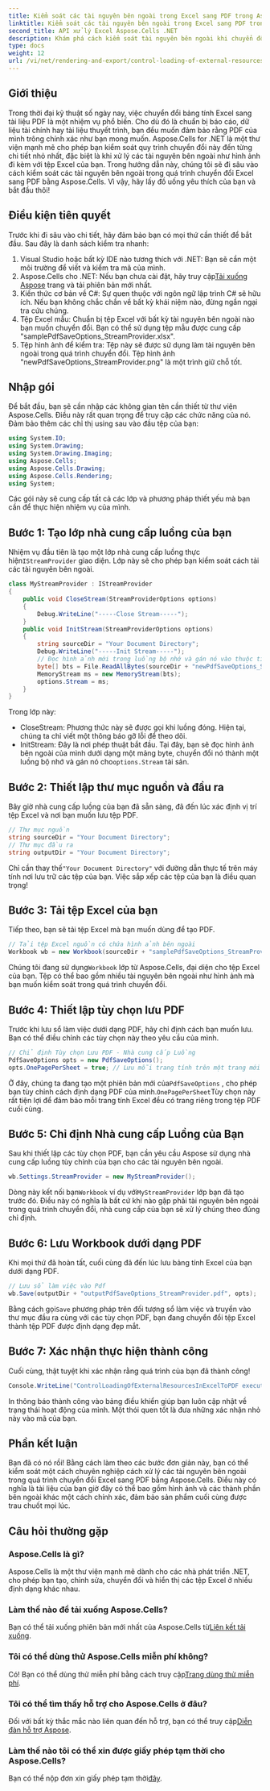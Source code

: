 ```yaml
---
title: Kiểm soát các tài nguyên bên ngoài trong Excel sang PDF trong Aspose.Cells
linktitle: Kiểm soát các tài nguyên bên ngoài trong Excel sang PDF trong Aspose.Cells
second_title: API xử lý Excel Aspose.Cells .NET
description: Khám phá cách kiểm soát tài nguyên bên ngoài khi chuyển đổi Excel sang PDF bằng Aspose.Cells cho .NET với hướng dẫn dễ làm theo của chúng tôi.
type: docs
weight: 12
url: /vi/net/rendering-and-export/control-loading-of-external-resources/
---
```

## Giới thiệu
Trong thời đại kỹ thuật số ngày nay, việc chuyển đổi bảng tính Excel sang tài liệu PDF là một nhiệm vụ phổ biến. Cho dù đó là chuẩn bị báo cáo, dữ liệu tài chính hay tài liệu thuyết trình, bạn đều muốn đảm bảo rằng PDF của mình trông chính xác như bạn mong muốn. Aspose.Cells for .NET là một thư viện mạnh mẽ cho phép bạn kiểm soát quy trình chuyển đổi này đến từng chi tiết nhỏ nhất, đặc biệt là khi xử lý các tài nguyên bên ngoài như hình ảnh đi kèm với tệp Excel của bạn. Trong hướng dẫn này, chúng tôi sẽ đi sâu vào cách kiểm soát các tài nguyên bên ngoài trong quá trình chuyển đổi Excel sang PDF bằng Aspose.Cells. Vì vậy, hãy lấy đồ uống yêu thích của bạn và bắt đầu thôi!
## Điều kiện tiên quyết
Trước khi đi sâu vào chi tiết, hãy đảm bảo bạn có mọi thứ cần thiết để bắt đầu. Sau đây là danh sách kiểm tra nhanh:
1. Visual Studio hoặc bất kỳ IDE nào tương thích với .NET: Bạn sẽ cần một môi trường để viết và kiểm tra mã của mình.
2.  Aspose.Cells cho .NET: Nếu bạn chưa cài đặt, hãy truy cập[Tải xuống Aspose](https://releases.aspose.com/cells/net/) trang và tải phiên bản mới nhất.
3. Kiến thức cơ bản về C#: Sự quen thuộc với ngôn ngữ lập trình C# sẽ hữu ích. Nếu bạn không chắc chắn về bất kỳ khái niệm nào, đừng ngần ngại tra cứu chúng.
4. Tệp Excel mẫu: Chuẩn bị tệp Excel với bất kỳ tài nguyên bên ngoài nào bạn muốn chuyển đổi. Bạn có thể sử dụng tệp mẫu được cung cấp "samplePdfSaveOptions_StreamProvider.xlsx".
5. Tệp hình ảnh để kiểm tra: Tệp này sẽ được sử dụng làm tài nguyên bên ngoài trong quá trình chuyển đổi. Tệp hình ảnh "newPdfSaveOptions_StreamProvider.png" là một trình giữ chỗ tốt.
## Nhập gói
Để bắt đầu, bạn sẽ cần nhập các không gian tên cần thiết từ thư viện Aspose.Cells. Điều này rất quan trọng để truy cập các chức năng của nó. Đảm bảo thêm các chỉ thị using sau vào đầu tệp của bạn:
```csharp
using System.IO;
using System.Drawing;
using System.Drawing.Imaging;
using Aspose.Cells;
using Aspose.Cells.Drawing;
using Aspose.Cells.Rendering;
using System;
```
Các gói này sẽ cung cấp tất cả các lớp và phương pháp thiết yếu mà bạn cần để thực hiện nhiệm vụ của mình.
## Bước 1: Tạo lớp nhà cung cấp luồng của bạn
 Nhiệm vụ đầu tiên là tạo một lớp nhà cung cấp luồng thực hiện`IStreamProvider` giao diện. Lớp này sẽ cho phép bạn kiểm soát cách tải các tài nguyên bên ngoài.
```csharp
class MyStreamProvider : IStreamProvider
{
    public void CloseStream(StreamProviderOptions options)
    {
        Debug.WriteLine("-----Close Stream-----");
    }
    public void InitStream(StreamProviderOptions options)
    {
        string sourceDir = "Your Document Directory";
        Debug.WriteLine("-----Init Stream-----");
        // Đọc hình ảnh mới trong luồng bộ nhớ và gán nó vào thuộc tính Stream
        byte[] bts = File.ReadAllBytes(sourceDir + "newPdfSaveOptions_StreamProvider.png");
        MemoryStream ms = new MemoryStream(bts);
        options.Stream = ms;
    }
}
```
Trong lớp này:
- CloseStream: Phương thức này sẽ được gọi khi luồng đóng. Hiện tại, chúng ta chỉ viết một thông báo gỡ lỗi để theo dõi.
-  InitStream: Đây là nơi phép thuật bắt đầu. Tại đây, bạn sẽ đọc hình ảnh bên ngoài của mình dưới dạng một mảng byte, chuyển đổi nó thành một luồng bộ nhớ và gán nó cho`options.Stream` tài sản.
## Bước 2: Thiết lập thư mục nguồn và đầu ra
Bây giờ nhà cung cấp luồng của bạn đã sẵn sàng, đã đến lúc xác định vị trí tệp Excel và nơi bạn muốn lưu tệp PDF.
```csharp
// Thư mục nguồn
string sourceDir = "Your Document Directory";
// Thư mục đầu ra
string outputDir = "Your Document Directory";
```
 Chỉ cần thay thế`"Your Document Directory"` với đường dẫn thực tế trên máy tính nơi lưu trữ các tệp của bạn. Việc sắp xếp các tệp của bạn là điều quan trọng!
## Bước 3: Tải tệp Excel của bạn
Tiếp theo, bạn sẽ tải tệp Excel mà bạn muốn dùng để tạo PDF.
```csharp
// Tải tệp Excel nguồn có chứa hình ảnh bên ngoài
Workbook wb = new Workbook(sourceDir + "samplePdfSaveOptions_StreamProvider.xlsx");
```
 Chúng tôi đang sử dụng`Workbook` lớp từ Aspose.Cells, đại diện cho tệp Excel của bạn. Tệp có thể bao gồm nhiều tài nguyên bên ngoài như hình ảnh mà bạn muốn kiểm soát trong quá trình chuyển đổi.
## Bước 4: Thiết lập tùy chọn lưu PDF
Trước khi lưu sổ làm việc dưới dạng PDF, hãy chỉ định cách bạn muốn lưu. Bạn có thể điều chỉnh các tùy chọn này theo yêu cầu của mình.
```csharp
// Chỉ định Tùy chọn Lưu PDF - Nhà cung cấp Luồng
PdfSaveOptions opts = new PdfSaveOptions();
opts.OnePagePerSheet = true; // Lưu mỗi trang tính trên một trang mới
```
 Ở đây, chúng ta đang tạo một phiên bản mới của`PdfSaveOptions` , cho phép bạn tùy chỉnh cách định dạng PDF của mình.`OnePagePerSheet`Tùy chọn này rất tiện lợi để đảm bảo mỗi trang tính Excel đều có trang riêng trong tệp PDF cuối cùng.
## Bước 5: Chỉ định Nhà cung cấp Luồng của Bạn
Sau khi thiết lập các tùy chọn PDF, bạn cần yêu cầu Aspose sử dụng nhà cung cấp luồng tùy chỉnh của bạn cho các tài nguyên bên ngoài.
```csharp
wb.Settings.StreamProvider = new MyStreamProvider();
```
 Dòng này kết nối bạn`Workbook` ví dụ với`MyStreamProvider` lớp bạn đã tạo trước đó. Điều này có nghĩa là bất cứ khi nào gặp phải tài nguyên bên ngoài trong quá trình chuyển đổi, nhà cung cấp của bạn sẽ xử lý chúng theo đúng chỉ định.
## Bước 6: Lưu Workbook dưới dạng PDF
Khi mọi thứ đã hoàn tất, cuối cùng đã đến lúc lưu bảng tính Excel của bạn dưới dạng PDF.
```csharp
// Lưu sổ làm việc vào Pdf
wb.Save(outputDir + "outputPdfSaveOptions_StreamProvider.pdf", opts);
```
 Bằng cách gọi`Save` phương pháp trên đối tượng sổ làm việc và truyền vào thư mục đầu ra cùng với các tùy chọn PDF, bạn đang chuyển đổi tệp Excel thành tệp PDF được định dạng đẹp mắt.
## Bước 7: Xác nhận thực hiện thành công
Cuối cùng, thật tuyệt khi xác nhận rằng quá trình của bạn đã thành công!
```csharp
Console.WriteLine("ControlLoadingOfExternalResourcesInExcelToPDF executed successfully.\r\n");
```
In thông báo thành công vào bảng điều khiển giúp bạn luôn cập nhật về trạng thái hoạt động của mình. Một thói quen tốt là đưa những xác nhận nhỏ này vào mã của bạn.
## Phần kết luận
Bạn đã có nó rồi! Bằng cách làm theo các bước đơn giản này, bạn có thể kiểm soát một cách chuyên nghiệp cách xử lý các tài nguyên bên ngoài trong quá trình chuyển đổi Excel sang PDF bằng Aspose.Cells. Điều này có nghĩa là tài liệu của bạn giờ đây có thể bao gồm hình ảnh và các thành phần bên ngoài khác một cách chính xác, đảm bảo sản phẩm cuối cùng được trau chuốt mọi lúc.
## Câu hỏi thường gặp
### Aspose.Cells là gì?  
Aspose.Cells là một thư viện mạnh mẽ dành cho các nhà phát triển .NET, cho phép bạn tạo, chỉnh sửa, chuyển đổi và hiển thị các tệp Excel ở nhiều định dạng khác nhau.
### Làm thế nào để tải xuống Aspose.Cells?  
 Bạn có thể tải xuống phiên bản mới nhất của Aspose.Cells từ[Liên kết tải xuống](https://releases.aspose.com/cells/net/).
### Tôi có thể dùng thử Aspose.Cells miễn phí không?  
 Có! Bạn có thể dùng thử miễn phí bằng cách truy cập[Trang dùng thử miễn phí](https://releases.aspose.com/).
### Tôi có thể tìm thấy hỗ trợ cho Aspose.Cells ở đâu?  
 Đối với bất kỳ thắc mắc nào liên quan đến hỗ trợ, bạn có thể truy cập[Diễn đàn hỗ trợ Aspose](https://forum.aspose.com/c/cells/9).
### Làm thế nào tôi có thể xin được giấy phép tạm thời cho Aspose.Cells?  
 Bạn có thể nộp đơn xin giấy phép tạm thời[đây](https://purchase.aspose.com/temporary-license/).